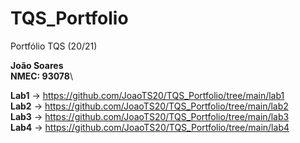 # TQS_Portfolio
Portfólio TQS (20/21) 

**João Soares**\
**NMEC: 93078**\

**Lab1** -> https://github.com/JoaoTS20/TQS_Portfolio/tree/main/lab1 \
**Lab2** -> https://github.com/JoaoTS20/TQS_Portfolio/tree/main/lab2 \
**Lab3** -> https://github.com/JoaoTS20/TQS_Portfolio/tree/main/lab3 \
**Lab4** -> https://github.com/JoaoTS20/TQS_Portfolio/tree/main/lab4 
